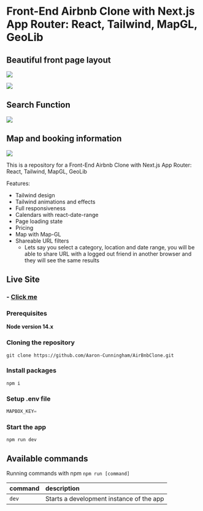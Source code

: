 # Front-End Airbnb Clone with Next.js App Router: React, Tailwind, MapGL, GeoLib
## Beautiful front page layout
![](https://i.ibb.co/ns3mQRH/Screenshot-2024-01-21-at-04-29-24.png)


![](https://i.ibb.co/qksDz8P/Screenshot-2024-01-21-at-04-31-23.png)

## Search Function
![](https://i.ibb.co/zSbXkqn/Screenshot-2024-01-21-at-04-33-01.png)

## Map and booking information
![](https://i.ibb.co/cywsSY0/Screenshot-2024-01-21-at-04-33-51.png)


This is a repository for a Front-End Airbnb Clone with Next.js App Router: React, Tailwind, MapGL, GeoLib


Features:

- Tailwind design
- Tailwind animations and effects
- Full responsiveness
- Calendars with react-date-range
- Page loading state
- Pricing
- Map with Map-GL
- Shareable URL filters
    - Lets say you select a category, location and date range, you will be able to share URL with a logged out friend in another browser and they will see the same results

## Live Site
### - [Click me](https://air-bnb-topaz.vercel.app/)

### Prerequisites

**Node version 14.x**

### Cloning the repository

```shell
git clone https://github.com/Aaron-Cunningham/AirBnbClone.git
```

### Install packages

```shell
npm i
```

### Setup .env file


```js
MAPBOX_KEY=
```

### Start the app

```shell
npm run dev
```

## Available commands

Running commands with npm `npm run [command]`

| command         | description                              |
| :-------------- | :--------------------------------------- |
| `dev`           | Starts a development instance of the app |